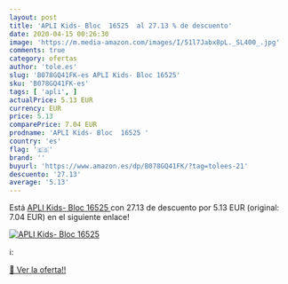 ```yaml
---
layout: post
title: 'APLI Kids- Bloc  16525  al 27.13 % de descuento'
date: 2020-04-15 00:26:30
image: 'https://m.media-amazon.com/images/I/51l7Jabx8pL._SL400_.jpg'
comments: true
category: ofertas
author: 'tole.es'
slug: 'B078GQ41FK-es APLI Kids- Bloc 16525'
sku: 'B078GQ41FK-es'
tags: [ 'apli', ]
actualPrice: 5.13 EUR
currency: EUR
price: 5.13
comparePrice: 7.04 EUR
prodname: 'APLI Kids- Bloc  16525 '
country: 'es'
flag: '🇪🇸'
brand: ''
buyurl: 'https://www.amazon.es/dp/B078GQ41FK/?tag=tolees-21'
descuento: '27.13'
average: '5.13'
---
```


Está [APLI Kids- Bloc  16525 ](https://www.amazon.es/dp/B078GQ41FK/?tag=tolees-21) con 27.13 de descuento por 5.13 EUR (original: 7.04 EUR) en el siguiente enlace!

[![APLI Kids- Bloc  16525 ](https://m.media-amazon.com/images/I/51l7Jabx8pL._SL400_.jpg)](https://www.amazon.es/dp/B078GQ41FK/?tag=tolees-21)

ℹ️:


[🛒 Ver la oferta!!](https://www.amazon.es/dp/B078GQ41FK/?tag=tolees-21)
